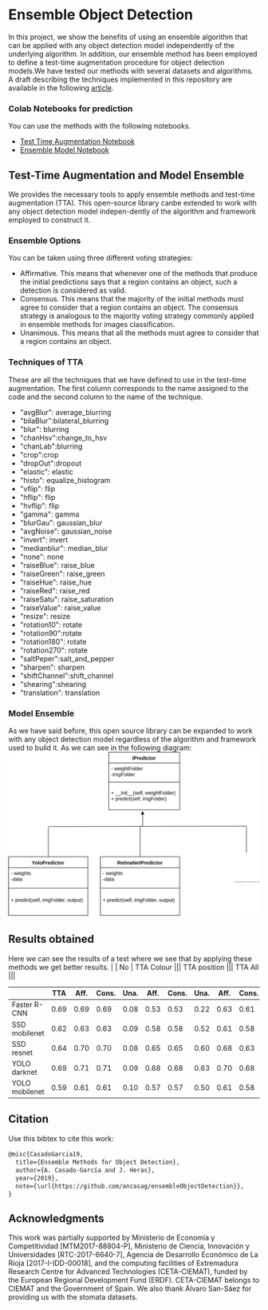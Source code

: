 # Ensemble Object Detection
In this project, we show the benefits of using an ensemble algorithm that can be applied with any object detection model independently of the underlying algorithm. In addition, our ensemble method has been employed to define a test-time augmentation procedure for object detection models.We have tested our methods with several datasets and algorithms. A draft describing the techniques implemented in this repository are available in the following [article](https://drive.google.com/file/d/1ku8X8lHs6lethEa5Adhj7frzV44NTbl4/view?usp=sharing).

### Colab Notebooks for prediction
You can use the methods with the following notebooks.

- [Test Time Augmentation Notebook](https://colab.research.google.com/drive/1T1mn85AedRlaTNHeJW_QeTy0I5wOy14J)
- [Ensemble Model Notebook](https://colab.research.google.com/drive/1Tg9WaI_Cd-lPXDMuj6tHDlqakxo4-CLK)


## Test-Time Augmentation and Model Ensemble
We provides the necessary tools to apply ensemble methods and test-time augmentation (TTA). This open-source library canbe  extended  to  work  with  any  object  detection  model  indepen-dently of the algorithm and framework employed to construct it.

### Ensemble Options
You can be taken using three different voting strategies:
*   Affirmative. This means that whenever one of the methods that produce the 
initial predictions says that a region contains an object, such a detection is considered as valid.
*   Consensus. This means that the majority of the initial methods must agree to consider that a region contains an object. The consensus strategy is analogous to the majority voting strategy commonly applied in ensemble methods for images classification.
*   Unanimous. This means that all the methods must agree to consider that a region contains an object.

### Techniques of TTA
These are all the techniques that we have defined to use in the test-time augmentation. The first column corresponds to the name assigned to the code and the second column to the name of the technique.
- "avgBlur": average_blurring
- "bilaBlur":bilateral_blurring 
- "blur": blurring
- "chanHsv":change_to_hsv
- "chanLab":blurring
- "crop":crop
- "dropOut":dropout
- "elastic": elastic
- "histo": equalize_histogram
- "vflip": flip
- "hflip": flip
- "hvflip": flip
- "gamma": gamma
- "blurGau": gaussian_blur
- "avgNoise": gaussian_noise
- "invert": invert
- "medianblur": median_blur
- "none": none
- "raiseBlue": raise_blue
- "raiseGreen": raise_green
- "raiseHue": raise_hue
- "raiseRed": raise_red
- "raiseSatu": raise_saturation
- "raiseValue": raise_value
- "resize": resize
- "rotation10": rotate
- "rotation90":rotate
- "rotation180": rotate
- "rotation270": rotate
- "saltPeper":salt_and_pepper
- "sharpen": sharpen
- "shiftChannel":shift_channel
- "shearing":shearing
- "translation": translation
    
### Model Ensemble
As we have said before, this open source library can be expanded to work with any object detection model regardless of the algorithm and framework used to build it. As we can see in the following diagram:
![DiagramModels](diagramaClases.jpg)

## Results obtained

Here we can see the results of a test where we see that by applying these methods we get better results.
|                |   No   |      TTA Colour   |||      TTA position |||       TTA All     |||

|                |  TTA   | Aff. | Cons. | Una. | Aff. | Cons. | Una. | Aff. | Cons. | Una. |
|----------------|--------|------|-------|------|------|-------|------|------|-------|------|
| Faster R-CNN   | 0.69   | 0.69 | 0.69  | 0.08 | 0.53 | 0.53  | 0.22 | 0.63 | 0.61  | 0.21 |
| SSD mobilenet  | 0.62   | 0.63 | 0.63  | 0.09 | 0.58 | 0.58  | 0.52 | 0.61 | 0.58  | 0.47 |
| SSD resnet     | 0.64   | 0.70 | 0.70  | 0.08 | 0.65 | 0.65  | 0.60 | 0.68 | 0.63  | 0.09 |
| YOLO darknet   | 0.69   | 0.71 | 0.71  | 0.09 | 0.68 | 0.68  | 0.63 | 0.70 | 0.68  | 0.57 |
| YOLO mobilenet | 0.59   | 0.61 | 0.61  | 0.10 | 0.57 | 0.57  | 0.50 | 0.61 | 0.58  | 0.44 |



## Citation

Use this bibtex to cite this work:

```
@misc{CasadoGarcia19,
  title={Ensemble Methods for Object Detection},
  author={A. Casado-García and J. Heras},
  year={2019},
  note={\url{https://github.com/ancasag/ensembleObjectDetection}},
}
```
## Acknowledgments
This work was partially supported by Ministerio de Economía y Competitividad [MTM2017-88804-P], Ministerio de Ciencia, Innovación y Universidades [RTC-2017-6640-7], Agencia de Desarrollo Económico de La Rioja [2017-I-IDD-00018], and the computing facilities of Extremadura Research Centre for Advanced Technologies (CETA-CIEMAT), funded by the European Regional Development Fund (ERDF). CETA-CIEMAT belongs to CIEMAT and the Government of Spain. We also thank Álvaro San-Sáez for providing us with the stomata datasets.
